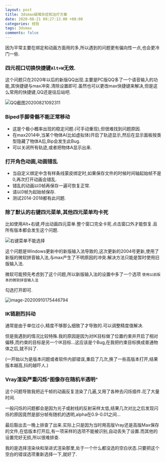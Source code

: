 ```yaml
---
layout: post
title: 3dsmax疑难杂症和治疗方案
date: 2020-08-21 09:27:13.00 +08:00
categories: 经验
tags: 3dsmax
comments: false
---
```


因为平常主要在绑定和动画方面用的多,所以遇到的问题更有偏向性一点,也会更冷门一些.

### 四元视口切换快捷键`Alt+W`无效.

这个问题只在2020年以后的新版QQ出现.主要是PC版QQ多了一个语音输入的功能,其快捷键与max冲突.清除设置即可.虽然也可以更改max快捷键来解决,但是这么常用的快捷键,QQ还是往后站吧.

  ![QQ截图20200821092311]({{site.img}}QQ截图20200821092311.png)



### Biped手脚骨骼不能正常移动

- 这是个极小概率出现的稳定问题.(可手动重现),但很难找到问题原因.
- 在max2014中,当某个物体A(比如虚拟体)开启了轨迹显示,然后在显示面板按类型隐藏了物体A后,Bip会发生此Bug.
- 可以关闭所有轨迹,或者把物体A显示出来.



### 打开角色动画,动画错乱

- 当自定义绑定中含有样条线蒙皮绑定时,如果保存文件的时候时间轴起始帧不是0,再次打开动画会错乱.
- 错乱的动画以0帧再保存一遍可恢复正常.
- 请以0帧为起始帧保存.
- 测试2014-2018都有此问题.



### 除了默认的右键四元菜单,其他四元菜单均卡死

比如使用Alt+右键,呼出动画四元菜单.整个窗口完全卡死.点击窗口外才能恢复.且所有版本都会发生这个问题.

![右键菜单不能选择](F:\GitHub\MyBlogAsset\images\右键菜单不能选择.gif)

这个问题是Windows更新中的新版输入法导致的,这次更新的2004号更新,使用了新版的微软拼音输入法,与max产生了不明原因的冲突.解决方法只能是暂时使用旧版输入法.

微软可能预先考虑到了这个问题,所以新版输入法的设置中多了一个选项 `使用以前版本的微软拼音输入法`

勾选打开即可.

![image-20200910175446794](F:\GitHub\MyBlogAsset\images\image-20200910175446794.png)



### IK链剧烈抖动

通常是由于单位过小,精度不够那么细致了才导致的.可以调整精度值解决.

但是我遇到的情况比较特殊.我的原因是因为对IK目标做了位置约束并开启了相对偏移,而约束的目标是另一个IK目标...这应该是个Bug,在我把约束目标换成普通物体之后,就不抖了.

(一开始以为是版本问题或者软件内部错误,重启了几次,换了一些高版本打开,结果版本越高,抖的越吓人.)



### Vray渲染严重闪烁^图像存在随机半透明^

这个问题导致我把近千帧的动画反复渲染了几遍,又用了各种去闪烁插件.花了大量时间.

一般闪烁的问题都会是因为光子或射线的反射采样太低,结果几次对比之后发现闪烁的原因竟然是部分帧有随机的透明,alpha在0.9-0.01之间...

最后豁出去一晚上排查了出来.实际上只是因为当时用高版Vray还是高版Max保存的文件,在低版本打开后,有一项采样的选项不能被识别,自动丢失了设置.而其他的设置完好无损,所以很难排查.

我的是选择渲染块和渐进式渲染那里,处于一个什么都没选的空白状态.只要把这个空白的错误选项重新选择一下,就好了.